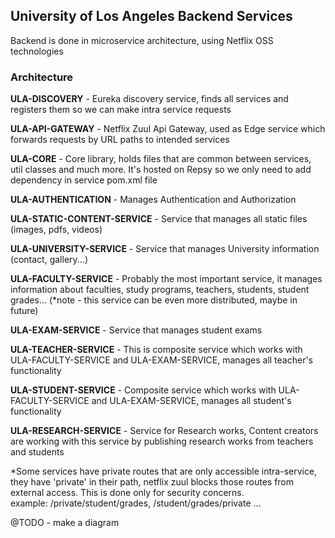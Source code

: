 ## University of Los Angeles Backend Services

Backend is done in microservice architecture, using Netflix OSS technologies  


### Architecture

**ULA-DISCOVERY** - Eureka discovery service, finds all services and registers them so we can make intra service requests  
  
**ULA-API-GATEWAY** - Netflix Zuul Api Gateway, used as Edge service which forwards requests by URL paths to intended services  

**ULA-CORE** - Core library, holds files that are common between services, util classes and much more. It's hosted on Repsy so we only need to add dependency in service pom.xml file  

**ULA-AUTHENTICATION** - Manages Authentication and Authorization  

**ULA-STATIC-CONTENT-SERVICE** - Service that manages all static files (images, pdfs, videos)  

**ULA-UNIVERSITY-SERVICE** - Service that manages University information (contact, gallery...)  

**ULA-FACULTY-SERVICE** - Probably the most important service, it manages information about faculties, study programs, teachers, students, student grades... (*note - this service can be even more distributed, maybe in future)

**ULA-EXAM-SERVICE** - Service that manages student exams  

**ULA-TEACHER-SERVICE** - This is composite service which works with ULA-FACULTY-SERVICE and ULA-EXAM-SERVICE, manages all teacher's functionality  

**ULA-STUDENT-SERVICE** - Composite service which works with ULA-FACULTY-SERVICE and ULA-EXAM-SERVICE, manages all student's functionality  

**ULA-RESEARCH-SERVICE** - Service for Research works, Content creators are working with this service by publishing research works from teachers and students


*Some services have private routes that are only accessible intra-service, they have 'private' in their path, netflix zuul blocks those routes from external access. This is done only for security concerns.  
example: /private/student/grades, /student/grades/private
...

@TODO - make a diagram
